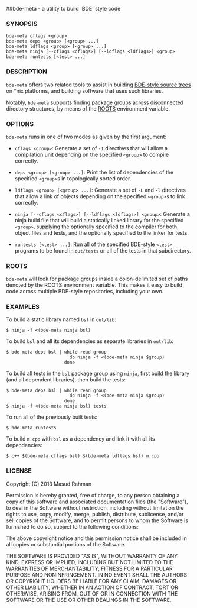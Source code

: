 ##bde-meta - a utility to build 'BDE' style code

### SYNOPSIS

`bde-meta cflags <group>`<br/>
`bde-meta deps <group> [<group> ...]`<br/>
`bde-meta ldflags <group> [<group> ...]`<br/>
`bde-meta ninja [--cflags <cflags>] [--ldflags <ldflags>] <group>`<br/>
`bde-meta runtests [<test> ...]`

### DESCRIPTION

`bde-meta` offers two related tools to assist in building [BDE-style source
trees](https://github.com/bloomberg/bsl) on *nix platforms, and building
software that uses such libraries.

Notably, `bde-meta` supports finding package groups across disconnected
directory structures, by means of the [ROOTS](#roots) environment variable.

### OPTIONS

`bde-meta` runs in one of two modes as given by the first argument:

  * `cflags <group>`:
    Generate a set of `-I` directives that will allow a compilation unit
    depending on the specified `<group>` to compile correctly.

  * `deps <group> [<group> ...]`:
    Print the list of dependencies of the specified `<group>`s in topologically
    sorted order.

  * `ldflags <group> [<group> ...]`:
    Generate a set of `-L` and `-l` directives that allow a link of objects
    depending on the specified `<group>`s to link correctly.

  * `ninja [--cflags <cflags>] [--ldflags <ldflags>] <group>`:
    Generate a ninja build file that will build a statically linked library for
    the specified `<group>`, supplying the optionally specified <cflags> to the
    compiler for both, object files and tests, and the optionally specified
    <ldflags> to the linker for tests.

  * `runtests [<test> ...]`:
    Run all of the specified BDE-style `<test>` programs to be found in
    `out/tests` or all of the tests in that subdirectory.

### ROOTS
<a name="roots"></a>

`bde-meta` will look for package groups inside a colon-delimited set of paths
denoted by the ROOTS environment variable. This makes it easy to build code
across multiple BDE-style repositories, including your own.

### EXAMPLES

To build a static library named `bsl` in `out/lib`:

    $ ninja -f <(bde-meta ninja bsl)

To build `bsl` and all its dependencies as separate libraries in `out/lib`:

    $ bde-meta deps bsl | while read group
                            do ninja -f <(bde-meta ninja $group)
                          done

To build all tests in the `bsl` package group using `ninja`, first build the
library (and all dependent libraries), then build the tests:

    $ bde-meta deps bsl | while read group
                            do ninja -f <(bde-meta ninja $group)
                          done
    $ ninja -f <(bde-meta ninja bsl) tests

To run all of the previously built tests:

    $ bde-meta runtests

To build `m.cpp` with `bsl` as a dependency and link it with all its
dependencies:

    $ c++ $(bde-meta cflags bsl) $(bde-meta ldflags bsl) m.cpp

### LICENSE

Copyright (C) 2013 Masud Rahman

Permission is hereby granted, free of charge, to any person obtaining a copy of
this software and associated documentation files (the "Software"), to deal in
the Software without restriction, including without limitation the rights to
use, copy, modify, merge, publish, distribute, sublicense, and/or sell copies
of the Software, and to permit persons to whom the Software is furnished to do
so, subject to the following conditions:

The above copyright notice and this permission notice shall be included in all
copies or substantial portions of the Software.

THE SOFTWARE IS PROVIDED "AS IS", WITHOUT WARRANTY OF ANY KIND, EXPRESS OR
IMPLIED, INCLUDING BUT NOT LIMITED TO THE WARRANTIES OF MERCHANTABILITY,
FITNESS FOR A PARTICULAR PURPOSE AND NONINFRINGEMENT. IN NO EVENT SHALL THE
AUTHORS OR COPYRIGHT HOLDERS BE LIABLE FOR ANY CLAIM, DAMAGES OR OTHER
LIABILITY, WHETHER IN AN ACTION OF CONTRACT, TORT OR OTHERWISE, ARISING FROM,
OUT OF OR IN CONNECTION WITH THE SOFTWARE OR THE USE OR OTHER DEALINGS IN THE
SOFTWARE.

